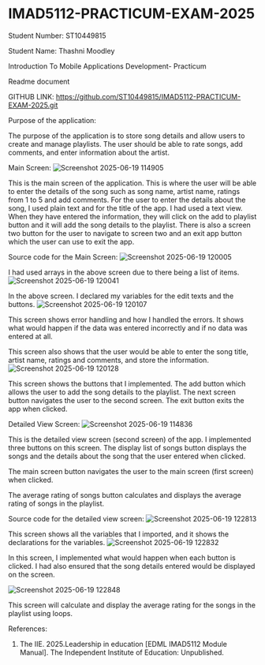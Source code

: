 # IMAD5112-PRACTICUM-EXAM-2025
Student Number: ST10449815 

Student Name: Thashni Moodley 

Introduction To Mobile Applications Development- Practicum 

Readme document 

 

GITHUB LINK: https://github.com/ST10449815/IMAD5112-PRACTICUM-EXAM-2025.git  

  Purpose of the application: 

The purpose of the application is to store song details and allow users to create and manage playlists. The user should be able to rate songs, add comments, and enter information about the artist. 

 

Main Screen: 
![Screenshot 2025-06-19 114905](https://github.com/user-attachments/assets/714ac17d-c119-41b7-99b1-d5c13979d4ea)


 

This is the main screen of the application. This is where the user will be able to enter the details of the song such as song name, artist name, ratings from 1 to 5 and add comments. For the user to enter the details about the song, I used plain text and for the title of the app. I had used a text view. When they have entered the information, they will click on the add to playlist button and it will add the song details to the playlist. There is also a screen two button for the user to navigate to screen two and an exit app button which the user can use to exit the app. 

 

Source code for the Main Screen: 
![Screenshot 2025-06-19 120005](https://github.com/user-attachments/assets/0eb235e4-528d-4439-b6e0-33c20641ad5e)

 

I had used arrays in the above screen due to there being a list of items. 
![Screenshot 2025-06-19 120041](https://github.com/user-attachments/assets/bfe1b0bf-71fa-4098-9456-f04cad8cd3c0)


 

In the above screen. I declared my variables for the edit texts and the buttons.
![Screenshot 2025-06-19 120107](https://github.com/user-attachments/assets/1fef0d73-ebfa-4d19-a6a4-f159d0122011)


 

This screen shows error handling and how I handled the errors. It shows what would happen if the data was entered incorrectly and if no data was entered at all. 

This screen also shows that the user would be able to enter the song title, artist name, ratings and comments, and store the information. 
![Screenshot 2025-06-19 120128](https://github.com/user-attachments/assets/f8c03fb5-2d15-453b-ae07-2071d218a9f9)

 

This screen shows the buttons that I implemented. The add button which allows the user to add the song details to the playlist. The next screen button navigates the user to the second screen. The exit button exits the app when clicked. 

 

 

Detailed View Screen: 
![Screenshot 2025-06-19 114836](https://github.com/user-attachments/assets/470fa768-0aed-4f6a-9347-15e13fc12c6a)


 

This is the detailed view screen (second screen) of the app. I implemented three buttons on this screen. The display list of songs button displays the songs and the details about the song that the user entered when clicked. 

The main screen button navigates the user to the main screen (first screen) when clicked. 

The average rating of songs button calculates and displays the average rating of songs in the playlist. 

 

Source code for the detailed view screen: 
![Screenshot 2025-06-19 122813](https://github.com/user-attachments/assets/7b88b3ff-6877-473f-ab62-cd2a3710a75f)


 

This screen shows all the variables that I imported, and it shows the declarations for the variables. 
![Screenshot 2025-06-19 122832](https://github.com/user-attachments/assets/3f6910aa-9c80-408a-ac9a-7484c89dbd66)

 

In this screen, I implemented what would happen when each button is clicked. I had also ensured that the song details entered would be displayed on the screen. 

 ![Screenshot 2025-06-19 122848](https://github.com/user-attachments/assets/a05ef56a-4ff3-4362-aa31-d1873e45930b)


This screen will calculate and display the average rating for the songs in the playlist using loops. 



References:  

1) The IIE. 2025.Leadership in education [EDML IMAD5112 Module Manual]. The Independent Institute of Education: Unpublished. 

 

 

 

 

 

 

 

 

 

 

 

 

 

 

 

 

 
